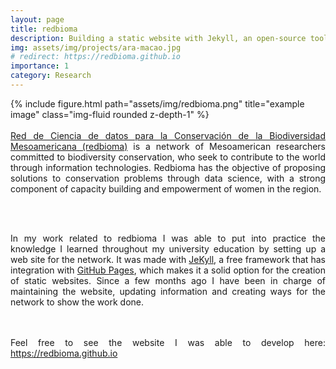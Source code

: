 ```yaml
---
layout: page
title: redbioma
description: Building a static website with Jekyll, an open-source tool for a biodiversity conservation network.
img: assets/img/projects/ara-macao.jpg
# redirect: https://redbioma.github.io
importance: 1
category: Research
---
```



<div class="row">
    <div class="col-sm-8 mt-3 mt-md-0" style="margin:auto">
        {% include figure.html path="assets/img/redbioma.png" title="example image" class="img-fluid rounded z-depth-1" %}
    </div>
</div>
<br>
<div style="text-align:justify">
<a href="https://redbioma.github.io">Red de Ciencia de datos para la Conservación de la Biodiversidad Mesoamericana (redbioma)</a> is a network of Mesoamerican researchers committed to biodiversity conservation, who seek to contribute to the world through information technologies. Redbioma has the objective of proposing solutions to conservation problems through data science, with a strong component of capacity building and empowerment of women in the region.

<br><br>

In my work related to redbioma I was able to put into practice the knowledge I learned throughout my university education by setting up a web site for the network. It was made with <a href="https://jekyllrb.com/">JeKyll</a>, a free framework that has integration with <a href="https://pages.github.com/">GitHub Pages</a>, which makes it a solid option for the creation of static websites. Since a few months ago I have been in charge of maintaining the website, updating information and creating ways for the network to show the work done.

<br><br>
Feel free to see the website I was able to develop here: <a href="https://redbioma.github.io">https://redbioma.github.io</a>
</div>



